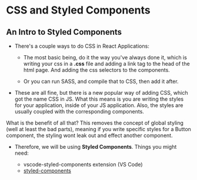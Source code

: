 # CSS and Styled Components

## An Intro to Styled Components

- There's a couple ways to do CSS in React Applications:

  - The most basic being, do it the way you've always done it, which is writing your css in a **.css** file and adding a link tag to the head of the html page. And adding the css selectors to the components.

  - Or you can run SASS, and compile that to CSS, then add it after.

- These are all fine, but there is a new popular way of adding CSS, which got the name CSS in JS. What this means is you are writing the styles for your application, inside of your JS application. Also, the styles are usually coupled with the corresponding components.

What is the benefit of all that? This removes the concept of global styling (well at least the bad parts), meaning if you write specific styles for a Button component, the styling wont leak out and effect another component.

- Therefore, we will be using **Styled Components**. Things you might need:

  - vscode-styled-components extension (VS Code)
  - [styled-components](https://www.styled-components.com/)